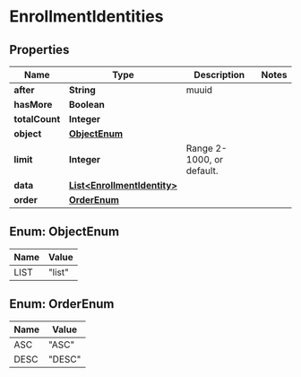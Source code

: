 
# EnrollmentIdentities

## Properties
Name | Type | Description | Notes
------------ | ------------- | ------------- | -------------
**after** | **String** | muuid | 
**hasMore** | **Boolean** |  | 
**totalCount** | **Integer** |  | 
**object** | [**ObjectEnum**](#ObjectEnum) |  | 
**limit** | **Integer** | Range 2-1000, or default. | 
**data** | [**List&lt;EnrollmentIdentity&gt;**](EnrollmentIdentity.md) |  | 
**order** | [**OrderEnum**](#OrderEnum) |  | 


<a name="ObjectEnum"></a>
## Enum: ObjectEnum
Name | Value
---- | -----
LIST | &quot;list&quot;


<a name="OrderEnum"></a>
## Enum: OrderEnum
Name | Value
---- | -----
ASC | &quot;ASC&quot;
DESC | &quot;DESC&quot;



